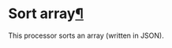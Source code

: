 Sort array[¶](#sort-array "Permalink to this heading")
======================================================


This processor sorts an array (written in JSON).